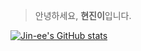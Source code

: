 > 안녕하세요, **현진이**입니다.

[![Jin-ee's GitHub stats](https://github-readme-stats.vercel.app/api?username=jin-ee&show_icons=true&theme=tokyonight)](https://github.com/jin-ee/github-readme-stats)